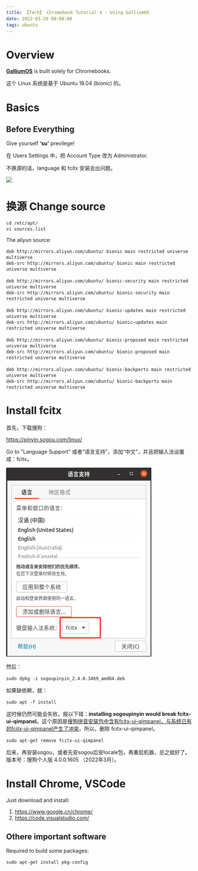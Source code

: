 ```yaml
---
title: 【Tech】 Chromebook Tutorial 4 - Using GalliumOS
date: 2022-03-29 00:00:00
tags: ubuntu
---
```


# Overview 

__[GalliumOS](https://wiki.galliumos.org/Welcome_to_the_GalliumOS_Wiki)__ is built solely for Chromebooks.

这个 Linux 系统是基于 Ubuntu 18.04 (bionic) 的。

# Basics

## Before Everything

Give yourself __‘su’__ previlege! 

在 Users Settings 中，把 Account Type 改为 Administrator. 

不换源的话，language 和 fcitx 安装会出问题。

![](/images/TODO.png)

# 换源 Change source

    cd /etc/apt/
    vi sources.list

The aliyun source:

    deb http://mirrors.aliyun.com/ubuntu/ bionic main restricted universe multiverse
    deb-src http://mirrors.aliyun.com/ubuntu/ bionic main restricted universe multiverse

    deb http://mirrors.aliyun.com/ubuntu/ bionic-security main restricted universe multiverse
    deb-src http://mirrors.aliyun.com/ubuntu/ bionic-security main restricted universe multiverse

    deb http://mirrors.aliyun.com/ubuntu/ bionic-updates main restricted universe multiverse
    deb-src http://mirrors.aliyun.com/ubuntu/ bionic-updates main restricted universe multiverse

    deb http://mirrors.aliyun.com/ubuntu/ bionic-proposed main restricted universe multiverse
    deb-src http://mirrors.aliyun.com/ubuntu/ bionic-proposed main restricted universe multiverse

    deb http://mirrors.aliyun.com/ubuntu/ bionic-backports main restricted universe multiverse
    deb-src http://mirrors.aliyun.com/ubuntu/ bionic-backports main restricted universe multiverse

# Install fcitx

首先，下载搜狗：

https://pinyin.sogou.com/linux/

Go to "Language Support" 或者“语言支持”，添加“中文”，并且把输入法设置成：fcitx。

![](/images/galliumos-fcitx-sogoupinyin.png)

然后：

    sudo dpkg -i sogoupinyin_2.4.0.3469_amd64.deb

如果缺依赖，就：

    sudo apt -f install

这时候仍然可能会失败，报以下错：__installing sogoupinyin would break fcitx-ui-qimpanel__。这个原因是[搜狗拼音安装包中含有fcitx-ui-qimpanel，与系统已有的fcitx-ui-qimpanel产生了冲突](https://www.bbsmax.com/A/MyJxmX4p5n/)，所以，删除 fcitx-ui-qimpanel。

    sudo apt-get remove fcitx-ui-qimpanel

后来，再安装sogou，或者先安sogou后安locale包，再重启机器，总之就好了。版本号：搜狗个人版 4.0.0.1605 （2022年3月）。

# Install Chrome, VSCode

Just download and install:

1. https://www.google.cn/chrome/
1. https://code.visualstudio.com/

## Othere important software

Required to build some packages: 

    sudo apt-get install pkg-config
